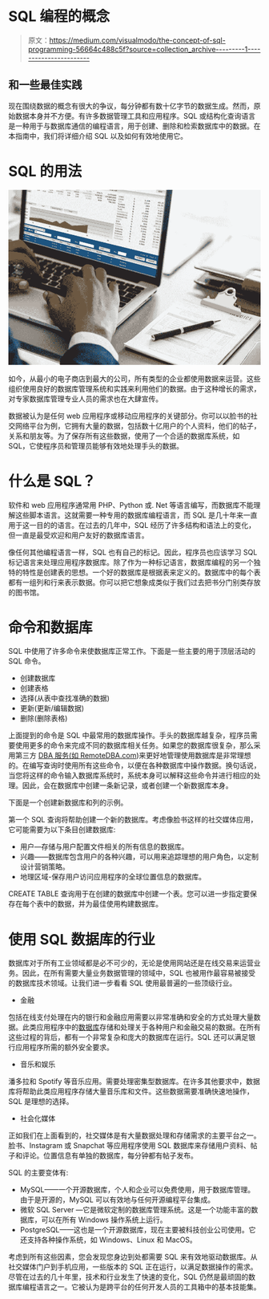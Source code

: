 # SQL 编程的概念

> 原文：<https://medium.com/visualmodo/the-concept-of-sql-programming-56664c488c5f?source=collection_archive---------1----------------------->

## 和一些最佳实践

现在围绕数据的概念有很大的争议，每分钟都有数十亿字节的数据生成。然而，原始数据本身并不方便。有许多数据管理工具和应用程序。SQL 或结构化查询语言是一种用于与数据库通信的编程语言，用于创建、删除和检索数据库中的数据。在本指南中，我们将详细介绍 SQL 以及如何有效地使用它。

# SQL 的用法

![](img/051e7117ab841da5146d06781910bffb.png)

如今，从最小的电子商店到最大的公司，所有类型的企业都使用数据来运营。这些组织使用良好的数据库管理系统和实践来利用他们的数据。由于这种增长的需求，对专家数据库管理专业人员的需求也在大肆宣传。

数据被认为是任何 web 应用程序或移动应用程序的关键部分。你可以以脸书的社交网络平台为例，它拥有大量的数据，包括数十亿用户的个人资料，他们的帖子，关系和朋友等。为了保存所有这些数据，使用了一个合适的数据库系统，如 SQL，它使程序员和管理员能够有效地处理手头的数据。

# 什么是 SQL？

软件和 web 应用程序通常用 PHP、Python 或. Net 等语言编写，而数据库不能理解这些脚本语言。这就需要一种专用的数据库编程语言，而 SQL 是几十年来一直用于这一目的的语言。在过去的几年中，SQL 经历了许多结构和语法上的变化，但一直是最受欢迎和用户友好的数据库语言。

像任何其他编程语言一样，SQL 也有自己的标记。因此，程序员也应该学习 SQL 标记语言来处理应用程序数据库。除了作为一种标记语言，数据库编程的另一个独特的特性是创建表的思想。一个好的数据库是根据表来定义的。数据库中的每个表都有一组列和行来表示数据。你可以把它想象成类似于我们过去把书分门别类存放的图书馆。

# 命令和数据库

SQL 中使用了许多命令来使数据库正常工作。下面是一些主要的用于顶层活动的 SQL 命令。

*   创建数据库
*   创建表格
*   选择(从表中查找准确的数据)
*   更新(更新/编辑数据)
*   删除(删除表格)

上面提到的命令是 SQL 中最常用的数据库操作。手头的数据库越复杂，程序员需要使用更多的命令来完成不同的数据库相关任务。如果您的数据库很复杂，那么采用第三方 [DBA 服务(如 RemoteDBA.com](http://www.remotedba.com/consulting-services/))来更好地管理使用数据库是非常理想的。在编写查询时使用所有这些命令，以便在各种数据库中操作数据。换句话说，当您将这样的命令输入数据库系统时，系统本身可以解释这些命令并进行相应的处理。因此，会在数据库中创建一条新记录，或者创建一个新数据库本身。

下面是一个创建新数据库和列的示例。

第一个 SQL 查询将帮助创建一个新的数据库。考虑像脸书这样的社交媒体应用，它可能需要为以下条目创建数据库:

*   用户—存储与用户配置文件相关的所有信息的数据库。
*   兴趣——数据库包含用户的各种兴趣，可以用来追踪理想的用户角色，以定制设计营销策略。
*   地理区域-保存用户访问应用程序的全球位置信息的数据库。

CREATE TABLE 查询用于在创建的数据库中创建一个表。您可以进一步指定要保存在每个表中的数据，并为最佳使用构建数据库。

# 使用 SQL 数据库的行业

数据库对于所有工业领域都是必不可少的，无论是使用网站还是在线交易来运营业务。因此，在所有需要大量业务数据管理的领域中，SQL 也被用作最容易被接受的数据库技术领域。让我们进一步看看 SQL 使用最普遍的一些顶级行业。

*   金融

包括在线支付处理在内的银行和金融应用需要以非常准确和安全的方式处理大量数据。此类应用程序中的[数据库](https://visualmodo.com/blog/)存储和处理关于各种用户和金融交易的数据。在所有这些过程的背后，都有一个非常复杂和庞大的数据库在运行。SQL 还可以满足银行应用程序所需的额外安全要求。

*   音乐和娱乐

潘多拉和 Spotify 等音乐应用。需要处理密集型数据库。在许多其他要求中，数据库将帮助此类应用程序存储大量音乐库和文件。这些数据需要准确快速地操作，SQL 是理想的选择。

*   社会化媒体

正如我们在上面看到的，社交媒体是有大量数据处理和存储需求的主要平台之一。脸书、Instagram 或 Snapchat 等应用程序使用 SQL 数据库来存储用户资料、帖子和评论。位置信息有单独的数据库，每分钟都有帖子发布。

SQL 的主要变体有:

*   MySQL——一个开源数据库，个人和企业可以免费使用，用于数据库管理。由于是开源的，MySQL 可以有效地与任何开源编程平台集成。
*   微软 SQL Server —它是微软定制的数据库管理系统。这是一个功能丰富的数据库，可以在所有 Windows 操作系统上运行。
*   PostgreSQL——这也是一个开源数据库，现在主要被科技创业公司使用。它还支持各种操作系统，如 Windows、Linux 和 MacOS。

考虑到所有这些因素，您会发现您身边到处都需要 SQL 来有效地驱动数据库。从社交媒体门户到手机应用，一些版本的 SQL 正在运行，以满足数据操作的需求。尽管在过去的几十年里，技术和行业发生了快速的变化，SQL 仍然是最顽固的数据库编程语言之一。它被认为是跨平台的任何开发人员的工具箱中的基本技能集。